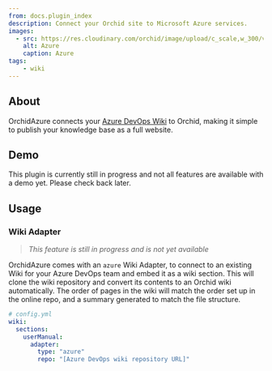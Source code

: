 ```yaml
---
from: docs.plugin_index
description: Connect your Orchid site to Microsoft Azure services.
images:
  - src: https://res.cloudinary.com/orchid/image/upload/c_scale,w_300/v1558903280/plugins/azure.jpg
    alt: Azure
    caption: Azure
tags:
    - wiki
---
```


## About

OrchidAzure connects your [Azure DevOps Wiki](https://azure.microsoft.com/en-us/services/devops/wiki/) to Orchid, making
it simple to publish your knowledge base as a full website. 

## Demo

This plugin is currently still in progress and not all features are available with a demo yet. Please check back later.

## Usage

### Wiki Adapter

> _This feature is still in progress and is not yet available_

OrchidAzure comes with an `azure` Wiki Adapter, to connect to an existing Wiki for your Azure DevOps team and embed it 
as a wiki section. This will clone the wiki repository and convert its contents to an Orchid wiki automatically. The
order of pages in the wiki will match the order set up in the online repo, and a summary generated to match the file
structure.

```yaml
# config.yml
wiki: 
  sections:
    userManual:
      adapter: 
        type: "azure"
        repo: "[Azure DevOps wiki repository URL]"
```
